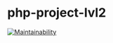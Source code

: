 # php-project-lvl2

[![Maintainability](https://api.codeclimate.com/v1/badges/dd440c0dabd4037c80f7/maintainability)](https://codeclimate.com/github/AVFfromSPb/php-project-lvl2/maintainability)

